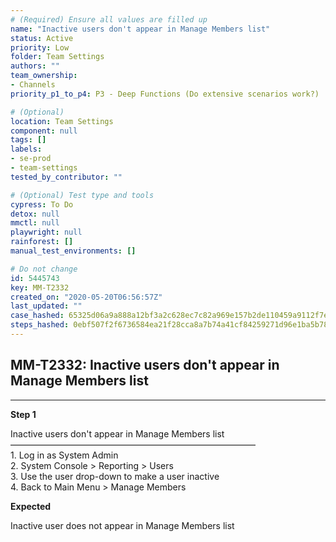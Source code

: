 ```yaml
---
# (Required) Ensure all values are filled up
name: "Inactive users don't appear in Manage Members list"
status: Active
priority: Low
folder: Team Settings
authors: ""
team_ownership:
- Channels
priority_p1_to_p4: P3 - Deep Functions (Do extensive scenarios work?)

# (Optional)
location: Team Settings
component: null
tags: []
labels:
- se-prod
- team-settings
tested_by_contributor: ""

# (Optional) Test type and tools
cypress: To Do
detox: null
mmctl: null
playwright: null
rainforest: []
manual_test_environments: []

# Do not change
id: 5445743
key: MM-T2332
created_on: "2020-05-20T06:56:57Z"
last_updated: ""
case_hashed: 65325d06a9a888a12bf3a2c628ec7c82a969e157b2de110459a9112f7e243cf2e10aa981be969e9b1625c9f2b392cda9
steps_hashed: 0ebf507f2f6736584ea21f28cca8a7b74a41cf84259271d96e1ba5b78d01373ffe2393b70d0fdc5ca47f4c42f237d8cc
---
```


<!-- (Auto-generated) Based on frontmatter's "key" and "name" -->

## MM-T2332: Inactive users don't appear in Manage Members list

---

**Step 1**

Inactive users don't appear in Manage Members list\
————————————————————————————\
1\. Log in as System Admin\
2\. System Console > Reporting > Users\
3\. Use the user drop-down to make a user inactive\
4\. Back to Main Menu > Manage Members

**Expected**

Inactive user does not appear in Manage Members list
